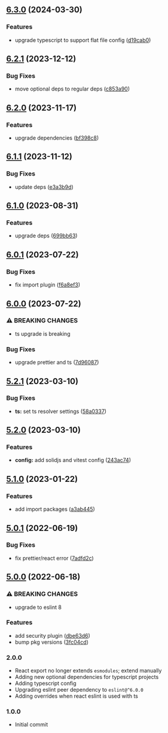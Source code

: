 ## [6.3.0](https://github.com/atomicpages/eslint-config/compare/v6.2.1...v6.3.0) (2024-03-30)


### Features

* upgrade typescript to support flat file config ([d19cab0](https://github.com/atomicpages/eslint-config/commit/d19cab0dcfcd7e0bd4758d02fb8a811ebbc15c55))

## [6.2.1](https://github.com/atomicpages/eslint-config/compare/v6.2.0...v6.2.1) (2023-12-12)


### Bug Fixes

* move optional deps to regular deps ([c853a90](https://github.com/atomicpages/eslint-config/commit/c853a904cca2a8d1f8490463c964507ff5e6c01b))

## [6.2.0](https://github.com/atomicpages/eslint-config/compare/v6.1.1...v6.2.0) (2023-11-17)


### Features

* upgrade dependencies ([bf398c8](https://github.com/atomicpages/eslint-config/commit/bf398c8153f6fb4f122418dfeb6fc7ec618f5e65))

## [6.1.1](https://github.com/atomicpages/eslint-config/compare/v6.1.0...v6.1.1) (2023-11-12)


### Bug Fixes

* update deps ([e3a3b9d](https://github.com/atomicpages/eslint-config/commit/e3a3b9d4bddc89ea0c7b6639ddca788da3e6d898))

## [6.1.0](https://github.com/atomicpages/eslint-config/compare/v6.0.1...v6.1.0) (2023-08-31)

### Features

- upgrade deps
  ([699bb63](https://github.com/atomicpages/eslint-config/commit/699bb638fc3cb9d2f22b5584f5f09f7b6c4f44dd))

## [6.0.1](https://github.com/atomicpages/eslint-config/compare/v6.0.0...v6.0.1) (2023-07-22)

### Bug Fixes

- fix import plugin
  ([f6a8ef3](https://github.com/atomicpages/eslint-config/commit/f6a8ef3303717f93bfd071a379dfab334b3eda0d))

## [6.0.0](https://github.com/atomicpages/eslint-config/compare/v5.2.1...v6.0.0) (2023-07-22)

### ⚠ BREAKING CHANGES

- ts upgrade is breaking

### Bug Fixes

- upgrade prettier and ts
  ([7d96087](https://github.com/atomicpages/eslint-config/commit/7d960879e9360ee24f886c7fa7ccf129aa544dd9))

## [5.2.1](https://github.com/atomicpages/eslint-config/compare/v5.2.0...v5.2.1) (2023-03-10)

### Bug Fixes

- **ts:** set ts resolver settings
  ([58a0337](https://github.com/atomicpages/eslint-config/commit/58a0337739f352ed9631a16bec7cfeca62cf3a6e))

## [5.2.0](https://github.com/atomicpages/eslint-config/compare/v5.1.0...v5.2.0) (2023-03-10)

### Features

- **config:** add solidjs and vitest config
  ([243ac74](https://github.com/atomicpages/eslint-config/commit/243ac74c195cf670d72b543162735442b4f971d8))

## [5.1.0](https://github.com/atomicpages/eslint-config/compare/v5.0.1...v5.1.0) (2023-01-22)

### Features

- add import packages
  ([a3ab445](https://github.com/atomicpages/eslint-config/commit/a3ab445ba890cc960fb1a6d97283ceebc4e6b7b0))

## [5.0.1](https://github.com/atomicpages/eslint-config/compare/v5.0.0...v5.0.1) (2022-06-19)

### Bug Fixes

- fix prettier/react error
  ([7adfd2c](https://github.com/atomicpages/eslint-config/commit/7adfd2ced9ca033bc38d34eee9680b3d8dc05c19))

## [5.0.0](https://github.com/atomicpages/eslint-config/compare/v4.3.0...v5.0.0) (2022-06-18)

### ⚠ BREAKING CHANGES

- upgrade to eslint 8

### Features

- add security plugin
  ([dbe63d6](https://github.com/atomicpages/eslint-config/commit/dbe63d65f887f4232664300fd96b3abfed5c7988))
- bump pkg versions
  ([3fc04cd](https://github.com/atomicpages/eslint-config/commit/3fc04cd9dec007f4e72247864d498ac609407650))

### 2.0.0

- React export no longer extends `esmodules`; extend manually
- Adding new optional dependencies for typescript projects
- Adding typescript config
- Upgrading eslint peer dependency to `eslint@^6.0.0`
- Adding overrides when react eslint is used with ts

### 1.0.0

- Initial commit
